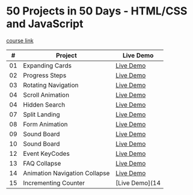 # 50 Projects in 50 Days - HTML/CSS and JavaScript

[course link](https://www.udemy.com/course/50-projects-50-days/)

|  #  | Project                                                                                                                   | Live Demo                                                                                          |
| :-: | ------------------------------------------------------------------------------------------------------------------------- | -------------------------------------------------------------------------------------------------- |
| 01  | Expanding Cards                       | [Live Demo](https://imrajashish.github.io/50-Projects-in-HTML-CSS-JS/Project%201%20Expanding%20Cards/index.html) 
| 02  | Progress Steps                       | [Live Demo](https://imrajashish.github.io/50-Projects-in-HTML-CSS-JS/Project%202%20Progress%20Steps/index.html)       
| 03  | Rotating Navigation                      | [Live Demo](https://imrajashish.github.io/50-Projects-in-HTML-CSS-JS/Project%203%20%20Rotatting%20Navigation/index.html)        
| 04  |Scroll Animation                     | [Live Demo](https://imrajashish.github.io/50-Projects-in-HTML-CSS-JS/Project%204%20%20Scroll%20Animation/index.html)
 04  |Hidden Search                    | [Live Demo](https://imrajashish.github.io/50-Projects-in-HTML-CSS-JS/Project%205%20%20Hidden%20Search/index.html)
  07  |Split Landing                  | [Live Demo](https://imrajashish.github.io/50-Projects-in-HTML-CSS-JS/Project%20%207%20Split%20Landing%20Page/index.html)
  08  |Form Animation                | [Live Demo](https://imrajashish.github.io/50-Projects-in-HTML-CSS-JS/Project%208%20Form%20Wave%20Animation/index.html)
  09  |Sound Board               | [Live Demo](http://127.0.0.1:5500/project%209%20Sound%20Board/index.html)
  10  |Sound Board               | [Live Demo](http://127.0.0.1:5500/project%209%20Sound%20Board/index.html)
  12  |Event KeyCodes             | [Live Demo](http://127.0.0.1:5500/Project%2011%20Event%20KeyCodes/index.html)
  13  |FAQ Collapse             | [Live Demo](http://127.0.0.1:5500/Project%2012%20FAQ%20Collapse/index.html)
14  |Animation Navigation Collapse             | [Live Demo](http://127.0.0.1:5500/Project%2014%20Animated%20Navigation/index.html)
15  |Incrementing Counter             | [Live Demo](14  |Animation Navigation Collapse             | [Live Demo](http://127.0.0.1:5500/Project%2014%20Animated%20Navigation/index.html))
